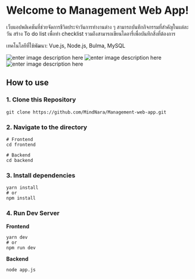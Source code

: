 # Welcome to Management Web App!

เว็บแอปพลิเคชันที่ช่วยจัดการชีวิตประจำวันการทำงานต่าง ๆ สามารถบันทึกกิจกรรมที่สำคัญในแต่ละวัน สร้าง To do list เพื่อทำ checklist รวมถึงสามารถเขียนไดอารี่เพื่อบันทึกสิ่งที่ต้องการ

เทคโนโลยีที่ใช้พัฒนา: Vue.js, Node.js, Bulma, MySQL

![enter image description here](https://media.discordapp.net/attachments/1204364762515767306/1204364835958165534/Home.png?ex=67d748e8&is=67d5f768&hm=517f8b61e4fbe7c40cbd43f649c8c20f0cbb34906a12335f99ac9027798cd203&=&format=webp&quality=lossless&width=1415&height=744)
![enter image description here](https://media.discordapp.net/attachments/1204364762515767306/1204378344716763146/page1.png?ex=67d7557d&is=67d603fd&hm=3e415cd204c5dce1f24842e5e8289e38e8dc6db52a8d540062665bf7baf88cea&=&format=webp&quality=lossless&width=878&height=900)
![enter image description here](https://media.discordapp.net/attachments/1204364762515767306/1204378615525937162/page2.png?ex=67d755be&is=67d6043e&hm=31cdaa0d9d7869fb63c5df25aa58147553c22961def30d52fd6681a485bd8ce7&=&format=webp&quality=lossless&width=878&height=900)

## How to use

### 1. Clone this Repository
  
    git clone https://github.com/MindNara/Management-web-app.git

### 2. Navigate to the directory 
 
    # Frontend
    cd frontend
    
    # Backend
    cd backend

### 3. Install dependencies

    yarn install
    # or
    npm install
   
### 4. Run Dev Server

 **Frontend**

    yarn dev
    # or
    npm run dev
 **Backend**
 

    node app.js

